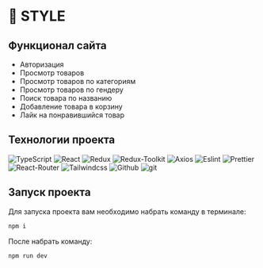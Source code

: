 # 👟 STYLE

##  Функционал сайта


- Авторизация
- Просмотр товаров
- Просмотр товаров по категориям
- Просмотр товаров по гендеру
- Поиск товара по названию
- Добавление товара в корзину
- Лайк на понравившийся товар


##  Технологии проекта

<p>
  <img alt="TypeScript" src="https://img.shields.io/badge/-Typescript-blue?style=for-the-badge&logo=Typescript&logoColor=white" />
  <img alt="React" src="https://img.shields.io/badge/-React-blue?style=for-the-badge&logo=react&logoColor=white" />
  <img alt="Redux" src="https://img.shields.io/badge/-Redux-430098?style=for-the-badge&logo=redux&logoColor=white" />
  <img alt="Redux-Toolkit" src="https://img.shields.io/badge/-Redux_Toolkit-white?style=for-the-badge&logo=Redux&logoColor=430098" />
  <img alt="Axios" src="https://img.shields.io/badge/-Axios-white?style=for-the-badge&logo=axios&logoColor=black" />
  <img alt="Eslint" src="https://img.shields.io/badge/-ESLint-430098?style=for-the-badge&logo=eslint&logoColor=white" />
  <img alt="Prettier" src="https://img.shields.io/badge/-Prettier-grey?style=for-the-badge&logo=Prettier&logoColor=orange" />
  <img alt="React-Router" src="https://img.shields.io/badge/-React_Router_v6-black?style=for-the-badge&logo=react-router&logoColor=orange" />
  <img alt="Tailwindcss" src="https://img.shields.io/badge/-Tailwind-00BFFF?style=for-the-badge&logo=tailwindcss&logoColor=white" />
  <img alt="Github" src="https://img.shields.io/badge/-Github-black?style=for-the-badge&logo=github&logoColor=white" />
  <img alt="git" src="https://img.shields.io/badge/-Git-F05032?style=for-the-badge&logo=git&logoColor=white" />
</p>


## Запуск проекта

Для запуска проекта вам необходимо набрать команду в терминале:

```javascript
npm i
```

После набрать команду:

```javascript
npm run dev
```
